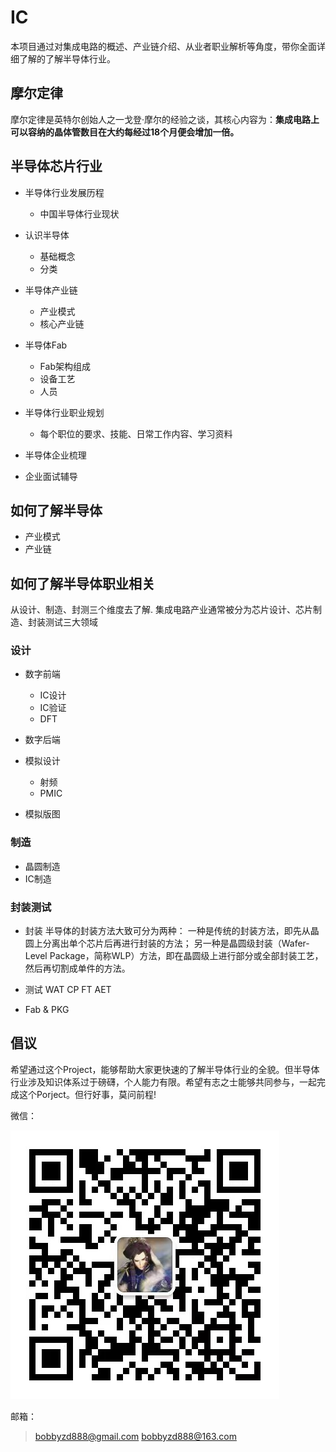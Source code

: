 # IC
本项目通过对集成电路的概述、产业链介绍、从业者职业解析等角度，带你全面详细了解的了解半导体行业。


## 摩尔定律
摩尔定律是英特尔创始人之一戈登·摩尔的经验之谈，其核心内容为：**集成电路上可以容纳的晶体管数目在大约每经过18个月便会增加一倍。**
  
## 半导体芯片行业

- 半导体行业发展历程
  - 中国半导体行业现状
- 认识半导体
  - 基础概念
  - 分类
- 半导体产业链
  - 产业模式
  - 核心产业链
- 半导体Fab
  - Fab架构组成
  - 设备工艺
  - 人员
- 半导体行业职业规划
  - 每个职位的要求、技能、日常工作内容、学习资料

- 半导体企业梳理
- 企业面试辅导

## 如何了解半导体
- 产业模式
- 产业链
## 如何了解半导体职业相关
从设计、制造、封测三个维度去了解.
集成电路产业通常被分为芯片设计、芯片制造、封装测试三大领域
### 设计
- 数字前端
  - IC设计
  - IC验证
  - DFT

- 数字后端
- 模拟设计
  - 射频
  - PMIC
- 模拟版图
### 制造
- 晶圆制造
- IC制造
### 封装测试
- 封装
半导体的封装方法大致可分为两种：
一种是传统的封装方法，即先从晶圆上分离出单个芯片后再进行封装的方法；
另一种是晶圆级封装（Wafer-Level Package，简称WLP）方法，即在晶圆级上进行部分或全部封装工艺，然后再切割成单件的方法。
- 测试
WAT CP FT AET

- Fab & PKG

## 倡议
希望通过这个Project，能够帮助大家更快速的了解半导体行业的全貌。但半导体行业涉及知识体系过于磅礴，个人能力有限。希望有志之士能够共同参与，一起完成这个Porject。但行好事，莫问前程!

微信：

![Wechat](./Images/BobbyWechat.jpg "Wechat")

邮箱：
> bobbyzd888@gmail.com
> bobbyzd888@163.com